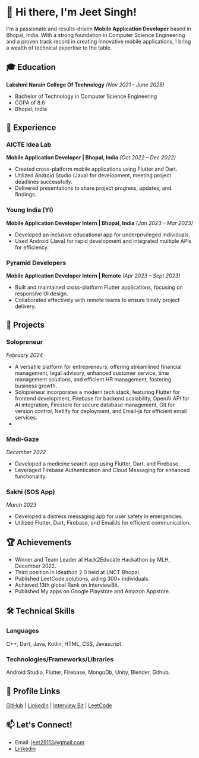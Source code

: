 # 👋 Hi there, I'm Jeet Singh!

I'm a passionate and results-driven **Mobile Application Developer** based in Bhopal, India. With a strong foundation in Computer Science Engineering and a proven track record in creating innovative mobile applications, I bring a wealth of technical expertise to the table.

## 🎓 Education

**Lakshmi Narain College Of Technology**
*(Nov 2021 - June 2025)*
- Bachelor of Technology in Computer Science Engineering
- CGPA of 8.6
- Bhopal, India

## 💼 Experience

### AICTE Idea Lab
**Mobile Application Developer | Bhopal, India** *(Oct 2022 – Dec 2022)*
- Created cross-platform mobile applications using Flutter and Dart.
- Utilized Android Studio (Java) for development, meeting project deadlines successfully.
- Delivered presentations to share project progress, updates, and findings.

### Young India (YI)
**Mobile Application Developer Intern | Bhopal, India** *(Jan 2023 – Mar 2023)*
- Developed an inclusive educational app for underprivileged individuals.
- Used Android (Java) for rapid development and integrated multiple APIs for efficiency.

### Pyramid Developers
**Mobile Application Developer Intern | Remote** *(Apr 2023 – Sept 2023)*
- Built and maintained cross-platform Flutter applications, focusing on responsive UI design.
- Collaborated effectively with remote teams to ensure timely project delivery.

## 🚀 Projects

### Solopreneur
*February 2024*
- A versatile platform for entrepreneurs, offering streamlined financial management, legal advisory, enhanced customer service, time management solutions, and efficient HR management, fostering business growth.
- Solopreneur incorporates a modern tech stack, featuring Flutter for frontend development, Firebase for backend scalability, OpenAI API for AI integration, Firestore for secure database management, Git for version control, Netlify for deployment, and Email-js for efficient email services.
- 
### Medi-Gaze
*December 2022*
- Developed a medicine search app using Flutter, Dart, and Firebase.
- Leveraged Firebase Authentication and Cloud Messaging for enhanced functionality.

### Sakhi (SOS App)
*March 2023*
- Developed a distress messaging app for user safety in emergencies.
- Utilized Flutter, Dart, Firebase, and EmailJs for efficient communication.
  
## 🏆 Achievements

- Winner and Team Leader at Hack2Educate Hackathon by MLH, December 2022.
- Third position in Ideathon 2.0 held at LNCT Bhopal.
- Published LeetCode solutions, aiding 300+ individuals.
- Achieved 13th global Rank on InterviewBit.
- Published My apps on Google Playstore and Amazon Appstore.

## 🛠️ Technical Skills

### Languages
C++, Dart, Java, Kotlin, HTML, CSS, Javascript.

### Technologies/Frameworks/Libraries
Android Studio, Flutter, Firebase, MongoDb, Unity, Blender, Github.

## 🔗 Profile Links

[GitHub](https://github.com/mrevoke) | [LinkedIn](https://www.linkedin.com/in/jeetsingh29) | [Interview Bit](https://www.interviewbit.com/profile/mrevoke) | [LeetCode](https://leetcode.com/jeet29113/)

## 📫 Let's Connect!

- Email: jeet29113@gmail.com
- [Linkedin](https://linkedin.com/in/JeetSingh29)

<!---
jeetsingh29/jeetsingh29 is a ✨ professional ✨ repository because its `README.md` (this file) reflects my experience and skills in mobile application development.
--->
